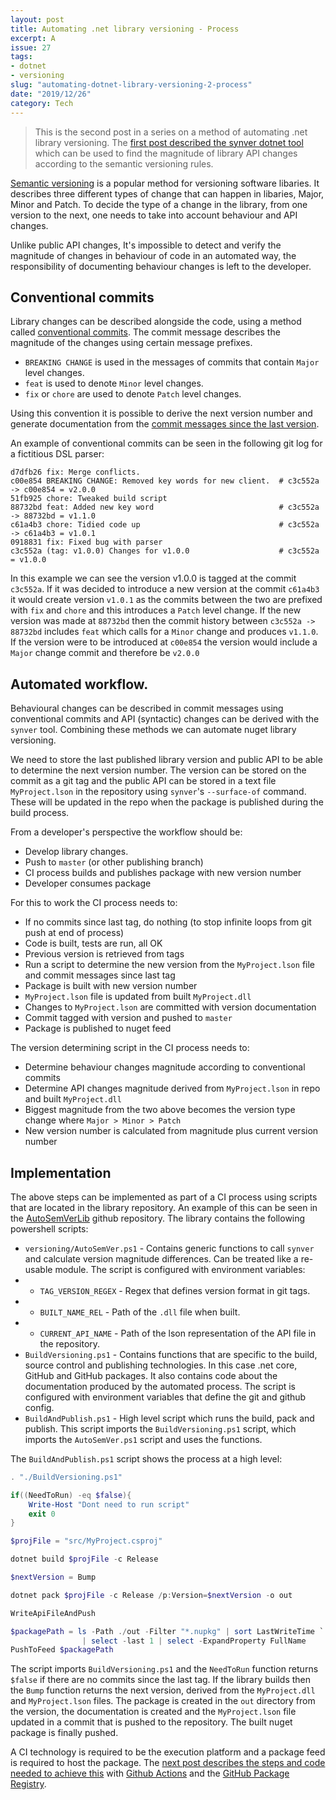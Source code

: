 ```yaml
---
layout: post
title: Automating .net library versioning - Process
excerpt: A 
issue: 27
tags: 
- dotnet
- versioning
slug: "automating-dotnet-library-versioning-2-process"
date: "2019/12/26"
category: Tech
---
```


> This is the second post in a series on a method of automating .net library versioning. The [first post described the synver dotnet tool](/automating-dotnet-library-versioning-synver) which can be used to find the magnitude of library API changes according to the semantic versioning rules. 

[Semantic versioning](https://semver.org/) is a popular method for versioning software libaries. 
It describes three different types of change that can happen in libaries, Major, Minor and Patch. To decide the type of a change in the library, from one version to the next, one needs to take into account behaviour and API changes.

Unlike public API changes, It's impossible to detect and verify the magnitude of changes in behaviour of code in an automated way, the responsibility of documenting behaviour changes is left to the developer. 

## Conventional commits

Library changes can be described alongside the code, using a method called [conventional commits](https://www.conventionalcommits.org/en). The commit message describes the magnitude of the changes using certain message prefixes. 

- `BREAKING CHANGE` is used in the messages of commits that contain `Major` level changes. 
- `feat` is used to denote `Minor` level changes.  
- `fix` or `chore` are used to denote `Patch` level changes.  

Using this convention it is possible to derive the next version number and generate documentation from the [commit messages since the last version](https://github.com/conventional-changelog/standard-version). 

An example of conventional commits can be seen in the following git log for a fictitious DSL parser:

```
d7dfb26 fix: Merge conflicts.
c00e854 BREAKING CHANGE: Removed key words for new client.  # c3c552a -> c00e854 = v2.0.0
51fb925 chore: Tweaked build script
88732bd feat: Added new key word                            # c3c552a -> 88732bd = v1.1.0
c61a4b3 chore: Tidied code up                               # c3c552a -> c61a4b3 = v1.0.1
0918831 fix: Fixed bug with parser
c3c552a (tag: v1.0.0) Changes for v1.0.0                    # c3c552a = v1.0.0
```

In this example we can see the version v1.0.0 is tagged at the commit `c3c552a`. If it was decided to introduce a new version at the commit `c61a4b3` it would create version `v1.0.1` as the commits between the two are prefixed with `fix` and `chore` and this introduces a `Patch` level change. 
If the new version was made at `88732bd` then the commit history between `c3c552a -> 88732bd` includes `feat` which calls for a `Minor` change and produces `v1.1.0`. If the version were to be introduced at `c00e854` the version would include a `Major` change commit and therefore be `v2.0.0`

## Automated workflow.

Behavioural changes can be described in commit messages using conventional commits and API (syntactic) changes can be derived with the `synver` tool. Combining these methods we can automate nuget library versioning. 


We need to store the last published library version and public API to be able to determine the next version number.
The version can be stored on the commit as a git tag and the public API can be stored in a text file `MyProject.lson` in the repository using `synver`'s `--surface-of` command. These will be updated in the repo when the package is published during the build process.

From a developer's perspective the workflow should be:

- Develop library changes.
- Push to `master` (or other publishing branch)
- CI process builds and publishes package with new version number
- Developer consumes package

For this to work the CI process needs to:

- If no commits since last tag, do nothing (to stop infinite loops from git push at end of process)
- Code is built, tests are run, all OK
- Previous version is retrieved from tags
- Run a script to determine the new version from the `MyProject.lson` file and commit messages since last tag
- Package is built with new version number
- `MyProject.lson` file is updated from built `MyProject.dll`
- Changes to `MyProject.lson` are committed with version documentation
- Commit tagged with version and pushed to `master`
- Package is published to nuget feed

The version determining script in the CI process needs to:

- Determine behaviour changes magnitude according to conventional commits
- Determine API changes magnitude derived from `MyProject.lson` in repo and built `MyProject.dll`
- Biggest magnitude from the two above becomes the version type change where `Major > Minor > Patch`
- New version number is calculated from magnitude plus current version number


## Implementation

The above steps can be implemented as part of a CI process using scripts that are located in the library repository. An example of this can be seen in the [AutoSemVerLib](https://github.com/chestercodes/AutoSemVerLib) github repository. The library contains the following powershell scripts:

- `versioning/AutoSemVer.ps1` - Contains generic functions to call `synver` and calculate version magnitude differences. Can be treated like a re-usable module. The script is configured with environment variables:
- - `TAG_VERSION_REGEX` - Regex that defines version format in git tags.
- - `BUILT_NAME_REL` - Path of the `.dll` file when built.
- - `CURRENT_API_NAME` - Path of the lson representation of the API file in the repository.
- `BuildVersioning.ps1` - Contains functions that are specific to the build, source control and publishing technologies. In this case .net core, GitHub and GitHub packages. It also contains code about the documentation produced by the automated process. The script is configured with environment variables that define the git and github config.
- `BuildAndPublish.ps1` - High level script which runs the build, pack and publish. This script imports the `BuildVersioning.ps1` script, which imports the `AutoSemVer.ps1` script and uses the functions.


The `BuildAndPublish.ps1` script shows the process at a high level:

``` powershell
. "./BuildVersioning.ps1"

if((NeedToRun) -eq $false){
    Write-Host "Dont need to run script"
    exit 0
}

$projFile = "src/MyProject.csproj"

dotnet build $projFile -c Release 

$nextVersion = Bump

dotnet pack $projFile -c Release /p:Version=$nextVersion -o out

WriteApiFileAndPush

$packagePath = ls -Path ./out -Filter "*.nupkg" | sort LastWriteTime `
                | select -last 1 | select -ExpandProperty FullName
PushToFeed $packagePath
```

The script imports `BuildVersioning.ps1` and the `NeedToRun` function returns `$false` if there are no commits since the last tag. If the library builds then the `Bump` function returns the next version, derived from the `MyProject.dll` and `MyProject.lson` files. The package is created in the `out` directory from the version, the documentation is created and the `MyProject.lson` file updated in a commit that is pushed to the repository. The built nuget package is finally pushed.

A CI technology is required to be the execution platform and a package feed is required to host the package. The [next post describes the steps and code needed to achieve this](/automating-dotnet-library-versioning-3-github) with [Github Actions](https://github.com/features/actions) and the [GitHub Package Registry](https://github.com/features/packages).